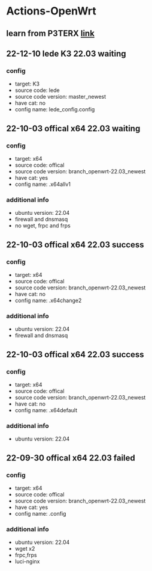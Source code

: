 # Actions-OpenWrt
## learn from P3TERX [link](https://github.com/P3TERX/Actions-OpenWrt)

## 22-12-10 lede K3 22.03 waiting
### config
- target: K3
- source code: lede
- source code version: master_newest
- have cat: no
- config name: lede_config.config

## 22-10-03 offical x64 22.03 waiting
### config
- target: x64
- source code: offical
- source code version: branch_openwrt-22.03_newest
- have cat: yes
- config name: .x64allv1
### additional info
- ubuntu version: 22.04
- firewall and dnsmasq
- no wget, frpc and frps

## 22-10-03 offical x64 22.03 success
### config
- target: x64
- source code: offical
- source code version: branch_openwrt-22.03_newest
- have cat: no
- config name: .x64change2
### additional info
- ubuntu version: 22.04
- firewall and dnsmasq

## 22-10-03 offical x64 22.03 success
### config
- target: x64
- source code: offical
- source code version: branch_openwrt-22.03_newest
- have cat: no
- config name: .x64default
### additional info
- ubuntu version: 22.04

## 22-09-30 offical x64 22.03 failed
### config
- target: x64
- source code: offical
- source code version: branch_openwrt-22.03_newest
- have cat: yes
- config name: .config
### additional info
- ubuntu version: 22.04
- wget x2
- frpc,frps
- luci-nginx